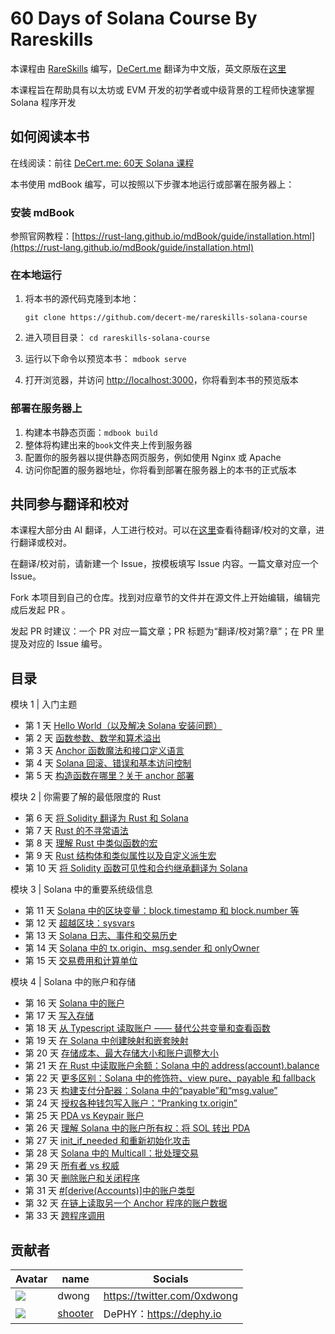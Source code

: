 # 60 Days of Solana Course By Rareskills

本课程由 [RareSkills](https://www.rareskills.io/) 编写，[DeCert.me](https://decert.me) 翻译为中文版，英文原版在[这里](https://www.rareskills.io/solana-tutorial)

本课程旨在帮助具有以太坊或 EVM 开发的初学者或中级背景的工程师快速掌握 Solana 程序开发

## 如何阅读本书

在线阅读：前往 [DeCert.me: 60天 Solana 课程](https://decert.me/tutorial/rareskills-solana-course)

本书使用 mdBook 编写，可以按照以下步骤本地运行或部署在服务器上：

### 安装 mdBook

参照官网教程：[https://rust-lang.github.io/mdBook/guide/installation.html](https://rust-lang.github.io/mdBook/guide/installation.html)

### 在本地运行

1. 将本书的源代码克隆到本地：

   `git clone https://github.com/decert-me/rareskills-solana-course`

2. 进入项目目录：
   `cd rareskills-solana-course`

3. 运行以下命令以预览本书：
   `mdbook serve`

4. 打开浏览器，并访问 [http://localhost:3000](http://localhost:3000)，你将看到本书的预览版本

### 部署在服务器上

1. 构建本书静态页面：`mdbook build`
2. 整体将构建出来的`book`文件夹上传到服务器
3. 配置你的服务器以提供静态网页服务，例如使用 Nginx 或 Apache
4. 访问你配置的服务器地址，你将看到部署在服务器上的本书的正式版本

## 共同参与翻译和校对

本课程大部分由 AI 翻译，人工进行校对。可以在[这里](https://github.com/decert-me/rareskills-solana-course/wiki/%E5%8F%82%E4%B8%8E%E7%BF%BB%E8%AF%91%E5%92%8C%E6%A0%A1%E9%AA%8C)查看待翻译/校对的文章，进行翻译或校对。

在翻译/校对前，请新建一个 Issue，按模板填写 Issue 内容。一篇文章对应一个 Issue。

Fork 本项目到自己的仓库。找到对应章节的文件并在源文件上开始编辑，编辑完成后发起 PR 。

发起 PR 时建议：一个 PR 对应一篇文章；PR 标题为“翻译/校对第?章”；在 PR 里提及对应的 Issue 编号。

## 目录

模块 1 | 入门主题

- 第 1 天 [Hello World（以及解决 Solana 安装问题）](./chapter_1.md)
- 第 2 天 [函数参数、数学和算术溢出](./chapter_2.md)
- 第 3 天 [Anchor 函数魔法和接口定义语言](./chapter_3.md)
- 第 4 天 [Solana 回滚、错误和基本访问控制](./chapter_4.md)
- 第 5 天 [构造函数在哪里？关于 anchor 部署](./chapter_5.md)

模块 2 | 你需要了解的最低限度的 Rust

- 第 6 天 [将 Solidity 翻译为 Rust 和 Solana](./chapter_6.md)
- 第 7 天 [Rust 的不寻常语法](./chapter_7.md)
- 第 8 天 [理解 Rust 中类似函数的宏](./chapter_8.md)
- 第 9 天 [Rust 结构体和类似属性以及自定义派生宏](./chapter_9.md)
- 第 10 天 [将 Solidity 函数可见性和合约继承翻译为 Solana](./chapter_10.md)

模块 3 | Solana 中的重要系统级信息

- 第 11 天 [Solana 中的区块变量：block.timestamp 和 block.number 等](./chapter_11.md)
- 第 12 天 [超越区块：sysvars](./chapter_12.md)
- 第 13 天 [Solana 日志、事件和交易历史](./chapter_13.md)
- 第 14 天 [Solana 中的 tx.origin、msg.sender 和 onlyOwner ](./chapter_14.md)
- 第 15 天 [交易费用和计算单位](./chapter_15.md)

模块 4 | Solana 中的账户和存储

- 第 16 天 [Solana 中的账户](./chapter_16.md)
- 第 17 天 [写入存储](./chapter_17.md)
- 第 18 天 [从 Typescript 读取账户 —— 替代公共变量和查看函数](./chapter_18.md)
- 第 19 天 [在 Solana 中创建映射和嵌套映射](./chapter_19.md)
- 第 20 天 [存储成本、最大存储大小和账户调整大小](./chapter_20.md)
- 第 21 天 [在 Rust 中读取账户余额：Solana 中的 address(account).balance](./chapter_21.md)
- 第 22 天 [更多区别：Solana 中的修饰符、view pure、payable 和 fallback](./chapter_22.md)
- 第 23 天 [构建支付分配器：Solana 中的“payable”和“msg.value”](./chapter_23.md)
- 第 24 天 [授权各种钱包写入账户：“Pranking tx.origin”](./chapter_24.md)
- 第 25 天 [PDA vs Keypair 账户](./chapter_25.md)
- 第 26 天 [理解 Solana 中的账户所有权：将 SOL 转出 PDA](./chapter_26.md)
- 第 27 天 [init_if_needed 和重新初始化攻击](./chapter_27.md)
- 第 28 天 [Solana 中的 Multicall：批处理交易](./chapter_28.md)
- 第 29 天 [所有者 vs 权威](./chapter_29.md)
- 第 30 天 [删除账户和关闭程序](./chapter_30.md)
- 第 31 天 [#[derive(Accounts)]中的账户类型](./chapter_31.md)
- 第 32 天 [在链上读取另一个 Anchor 程序的账户数据](./chapter_32.md)
- 第 33 天 [跨程序调用](./chapter_33.md)

## 贡献者

| Avatar                                                     | name                                      | Socials                     |
| ---------------------------------------------------------- | ----------------------------------------- | --------------------------- |
| ![](https://learnblockchain.cn/image/avatar/4845_big.jpg)  | dwong                                     | https://twitter.com/0xdwong |
| ![](https://ipfs.learnblockchain.cn/avatar/dephy-logo.png) | [shooter](https://twitter.com/liushooter) | DePHY：https://dephy.io     |
